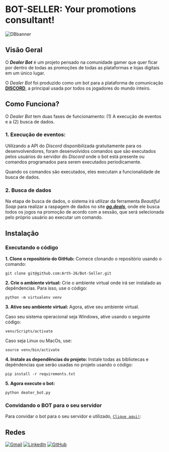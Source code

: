 # BOT-SELLER: Your promotions consultant!
![DBbanner](media\DB_banner.png)

## Visão Geral
O ***Dealer Bot*** é um projeto pensado na comunidade gamer que quer ficar por dentro de todas as promoções de todas as plataformas e lojas digitais em um único lugar.

O *Dealer Bot* foi produzido como um bot para a plataforma de comunicação [****DISCORD****](https://*Discord*.com/), a principal usada por todos os jogadores do mundo inteiro.

## Como Funciona?
O *Dealer Bot* tem duas fases de funcionamento: (1) A execução de eventos e a (2) busca de dados. 

### 1. Execução de eventos:
Utilizando a API do *Discord* disponibilizada gratuitamente para os desenvolvendores, foram desenvolvidos comandos que são executados pelos usuários do servidor do *Discord* onde o bot está presente ou comandos programados para serem executados periodicamente.

Quando os comandos são executados, eles executam a funcionalidade de busca de dados.

### 2. Busca de dados

Na etapa de busca de dados, o sistema irá utilizar da ferramenta *Beautiful Soap* para realizar a raspagem de dados no site [***gg.deals***](https://gg.deals), onde ele busca todos os jogos na promoção de acordo com a sessão, que será selecionada pelo próprio usuário ao executar um comando.

## Instalação

### Executando o código
**1. Clone o repositório do GitHub:** Comece clonando o repositório usando o comando:

`git clone git@github.com:Arth-26/Bot-Seller.git`

**2. Crie o ambiente virtual:** Crie o ambiente virtual onde irá ser instalado as depêndencias. Para isso, use o código:

`python -m virtualenv venv`

**3. Ative seu ambiente virtual:** Agora, ative seu ambiente virtual. 

Caso seu sistema operacional seja Windows, ative usando o seguinte código:

`venv/Scripts/activate`

Caso seja Linux ou MacOs, use:

`source venv/bin/activate`

**4. Instale as dependências do projeto:** Instale todas as bibliotecas e depêndencias que serão usadas no projeto usando o código:

`pip install -r requirements.txt`

**5. Agora execute o bot:**

`python deater_bot.py`

### Convidando o BOT para o seu servidor

Para convidar o bot para o seu servidor e utilizado, [`Clique aqui!`](https://discord.com/oauth2/authorize?client_id=1295436747437772812&permissions=1717432264162385&integration_type=0&scope=bot):


## Redes
<p align="left">
  <a href="mailto:artgomesalves@gmail.com" title="Gmail">
  <img src="https://img.shields.io/badge/Gmail-D14836?style=for-the-badge&logo=gmail&logoColor=white" alt="Gmail"/></a>
  <a href="https://www.linkedin.com/in/arthur-gomes-513070241?utm_source=share&utm_campaign=share_via&utm_content=profile&utm_medium=ios_app" title="LinkedIn">
  <img src="https://img.shields.io/badge/LinkedIn-0077B5?style=for-the-badge&logo=linkedin&logoColor=white" alt="LinkedIn"/></a>
  <a href="https://github.com/Arth-26" title="GitHub">
  <img src="https://img.shields.io/badge/GitHub-100000?style=for-the-badge&logo=github&logoColor=white" alt="GitHub"/></a>
</p>




